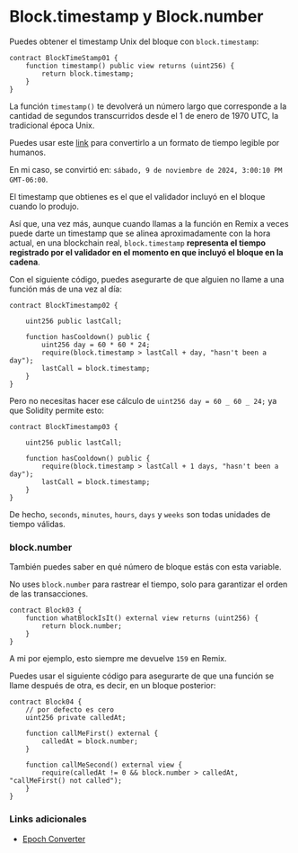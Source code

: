 # Block.timestamp y Block.number

Puedes obtener el timestamp Unix del bloque con `block.timestamp`:

```solidity
contract BlockTimeStamp01 {
    function timestamp() public view returns (uint256) {
        return block.timestamp;
    }
}
```

La función `timestamp()` te devolverá un número largo que corresponde a la cantidad de segundos transcurridos desde el 1 de enero de 1970 UTC, la tradicional época Unix.

Puedes usar este [link](https://www.epochconverter.com/) para convertirlo a un formato de tiempo legible por humanos.

En mi caso, se convirtió en: `sábado, 9 de noviembre de 2024, 3:00:10 PM GMT-06:00`.

El timestamp que obtienes es el que el validador incluyó en el bloque cuando lo produjo.

Así que, una vez más, aunque cuando llamas a la función en Remix a veces puede darte un timestamp que se alinea aproximadamente con la hora actual, en una blockchain real, `block.timestamp` **representa el tiempo registrado por el validador en el momento en que incluyó el bloque en la cadena**.

Con el siguiente código, puedes asegurarte de que alguien no llame a una función más de una vez al día:

```solidity
contract BlockTimestamp02 {

    uint256 public lastCall;

    function hasCooldown() public {
        uint256 day = 60 * 60 * 24;
        require(block.timestamp > lastCall + day, "hasn't been a day");
        lastCall = block.timestamp;
    }
}
```

Pero no necesitas hacer ese cálculo de `uint256 day = 60 _ 60 _ 24;` ya que Solidity permite esto:

```solidity
contract BlockTimestamp03 {

    uint256 public lastCall;

    function hasCooldown() public {
        require(block.timestamp > lastCall + 1 days, "hasn't been a day");
        lastCall = block.timestamp;
    }
}

```

De hecho, `seconds`, `minutes`, `hours`, `days` y `weeks` son todas unidades de tiempo válidas.

### block.number

También puedes saber en qué número de bloque estás con esta variable.

No uses `block.number` para rastrear el tiempo, solo para garantizar el orden de las transacciones.

```solidity
contract Block03 {
    function whatBlockIsIt() external view returns (uint256) {
        return block.number;
    }
}
```

A mi por ejemplo, esto siempre me devuelve `159` en Remix.

Puedes usar el siguiente código para asegurarte de que una función se llame después de otra, es decir, en un bloque posterior:

```solidity
contract Block04 {
    // por defecto es cero
    uint256 private calledAt;

    function callMeFirst() external {
        calledAt = block.number;
    }

    function callMeSecond() external view {
        require(calledAt != 0 && block.number > calledAt, "callMeFirst() not called");
    }
}

```

### Links adicionales

- [Epoch Converter](https://www.epochconverter.com/)
